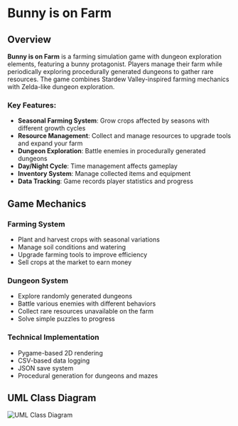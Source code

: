 # Bunny is on Farm

## Overview
**Bunny is on Farm** is a farming simulation game with dungeon exploration elements, featuring a bunny protagonist. Players manage their farm while periodically exploring procedurally generated dungeons to gather rare resources. The game combines Stardew Valley-inspired farming mechanics with Zelda-like dungeon exploration.

### Key Features:
- **Seasonal Farming System**: Grow crops affected by seasons with different growth cycles
- **Resource Management**: Collect and manage resources to upgrade tools and expand your farm
- **Dungeon Exploration**: Battle enemies in procedurally generated dungeons
- **Day/Night Cycle**: Time management affects gameplay
- **Inventory System**: Manage collected items and equipment
- **Data Tracking**: Game records player statistics and progress

## Game Mechanics

### Farming System
- Plant and harvest crops with seasonal variations
- Manage soil conditions and watering
- Upgrade farming tools to improve efficiency
- Sell crops at the market to earn money

### Dungeon System
- Explore randomly generated dungeons
- Battle various enemies with different behaviors
- Collect rare resources unavailable on the farm
- Solve simple puzzles to progress

### Technical Implementation
- Pygame-based 2D rendering
- CSV-based data logging
- JSON save system
- Procedural generation for dungeons and mazes

## UML Class Diagram
![UML Class Diagram](https://github.com/Mint-Peraya/Bunny-is-on-farm/Data/uml.png)

